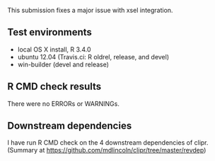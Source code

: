 This submission fixes a major issue with xsel integration.

## Test environments 
* local OS X install, R 3.4.0
* ubuntu 12.04 (Travis.ci: R oldrel, release, and devel)
* win-builder (devel and release)

## R CMD check results

There were no ERRORs or WARNINGs.

## Downstream dependencies

I have run R CMD check on the 4 downstream dependencies of clipr. (Summary at
<https://github.com/mdlincoln/clipr/tree/master/revdep>)
